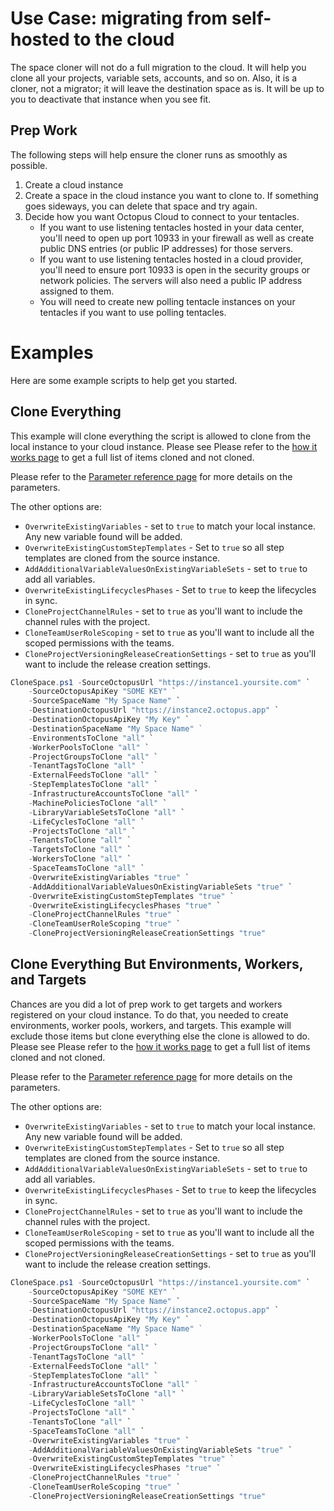 # Use Case: migrating from self-hosted to the cloud

The space cloner will not do a full migration to the cloud.  It will help you clone all your projects, variable sets, accounts, and so on.  Also, it is a cloner, not a migrator; it will leave the destination space as is.  It will be up to you to deactivate that instance when you see fit.

## Prep Work

The following steps will help ensure the cloner runs as smoothly as possible.

1. Create a cloud instance
2. Create a space in the cloud instance you want to clone to.  If something goes sideways, you can delete that space and try again.
3. Decide how you want Octopus Cloud to connect to your tentacles.  
    - If you want to use listening tentacles hosted in your data center, you'll need to open up port 10933 in your firewall as well as create public DNS entries (or public IP addresses) for those servers.  
    - If you want to use listening tentacles hosted in a cloud provider, you'll need to ensure port 10933 is open in the security groups or network policies.  The servers will also need a public IP address assigned to them.
    - You will need to create new polling tentacle instances on your tentacles if you want to use polling tentacles.

# Examples

Here are some example scripts to help get you started.

## Clone Everything

This example will clone everything the script is allowed to clone from the local instance to your cloud instance.  Please see Please refer to the [how it works page](HowItWorks.md#what-will-it-clone) to get a full list of items cloned and not cloned.

Please refer to the [Parameter reference page](ParameterReference.md) for more details on the parameters.

The other options are:
- `OverwriteExistingVariables` - set to `true` to match your local instance.  Any new variable found will be added.
- `OverwriteExistingCustomStepTemplates` - Set to `true` so all step templates are cloned from the source instance.
- `AddAdditionalVariableValuesOnExistingVariableSets` - set to `true` to add all variables.  
- `OverwriteExistingLifecyclesPhases` - Set to `true` to keep the lifecycles in sync.
- `CloneProjectChannelRules` - set to `true` as you'll want to include the channel rules with the project.
- `CloneTeamUserRoleScoping` - set to `true` as you'll want to include all the scoped permissions with the teams.
- `CloneProjectVersioningReleaseCreationSettings` - set to `true` as you'll want to include the release creation settings.

```PowerShell
CloneSpace.ps1 -SourceOctopusUrl "https://instance1.yoursite.com" `
    -SourceOctopusApiKey "SOME KEY" `
    -SourceSpaceName "My Space Name" `
    -DestinationOctopusUrl "https://instance2.octopus.app" `
    -DestinationOctopusApiKey "My Key" `
    -DestinationSpaceName "My Space Name" `  
    -EnvironmentsToClone "all" `
    -WorkerPoolsToClone "all" `
    -ProjectGroupsToClone "all" `
    -TenantTagsToClone "all" `
    -ExternalFeedsToClone "all" `
    -StepTemplatesToClone "all" `
    -InfrastructureAccountsToClone "all" `
    -MachinePoliciesToClone "all" `
    -LibraryVariableSetsToClone "all" `
    -LifeCyclesToClone "all" `
    -ProjectsToClone "all" `
    -TenantsToClone "all" `
    -TargetsToClone "all" `
    -WorkersToClone "all" `
    -SpaceTeamsToClone "all" `
    -OverwriteExistingVariables "true" `
    -AddAdditionalVariableValuesOnExistingVariableSets "true" `
    -OverwriteExistingCustomStepTemplates "true" `
    -OverwriteExistingLifecyclesPhases "true" `
    -CloneProjectChannelRules "true" `
    -CloneTeamUserRoleScoping "true" `
    -CloneProjectVersioningReleaseCreationSettings "true"
```

## Clone Everything But Environments, Workers, and Targets

Chances are you did a lot of prep work to get targets and workers registered on your cloud instance.  To do that, you needed to create environments, worker pools, workers, and targets.  This example will exclude those items but clone everything else the clone is allowed to do.  Please see Please refer to the [how it works page](HowItWorks.md#what-will-it-clone) to get a full list of items cloned and not cloned.

Please refer to the [Parameter reference page](ParameterReference.md) for more details on the parameters.

The other options are:
- `OverwriteExistingVariables` - set to `true` to match your local instance.  Any new variable found will be added.
- `OverwriteExistingCustomStepTemplates` - Set to `true` so all step templates are cloned from the source instance.
- `AddAdditionalVariableValuesOnExistingVariableSets` - set to `true` to add all variables.  
- `OverwriteExistingLifecyclesPhases` - Set to `true` to keep the lifecycles in sync.
- `CloneProjectChannelRules` - set to `true` as you'll want to include the channel rules with the project.
- `CloneTeamUserRoleScoping` - set to `true` as you'll want to include all the scoped permissions with the teams.
- `CloneProjectVersioningReleaseCreationSettings` - set to `true` as you'll want to include the release creation settings.

```PowerShell
CloneSpace.ps1 -SourceOctopusUrl "https://instance1.yoursite.com" `
    -SourceOctopusApiKey "SOME KEY" `
    -SourceSpaceName "My Space Name" `
    -DestinationOctopusUrl "https://instance2.octopus.app" `
    -DestinationOctopusApiKey "My Key" `
    -DestinationSpaceName "My Space Name" `  
    -WorkerPoolsToClone "all" `
    -ProjectGroupsToClone "all" `
    -TenantTagsToClone "all" `
    -ExternalFeedsToClone "all" `
    -StepTemplatesToClone "all" `
    -InfrastructureAccountsToClone "all" `    
    -LibraryVariableSetsToClone "all" `
    -LifeCyclesToClone "all" `
    -ProjectsToClone "all" `
    -TenantsToClone "all" `
    -SpaceTeamsToClone "all" `
    -OverwriteExistingVariables "true" `
    -AddAdditionalVariableValuesOnExistingVariableSets "true" `
    -OverwriteExistingCustomStepTemplates "true" `
    -OverwriteExistingLifecyclesPhases "true" `
    -CloneProjectChannelRules "true" `
    -CloneTeamUserRoleScoping "true" `
    -CloneProjectVersioningReleaseCreationSettings "true"
``` 